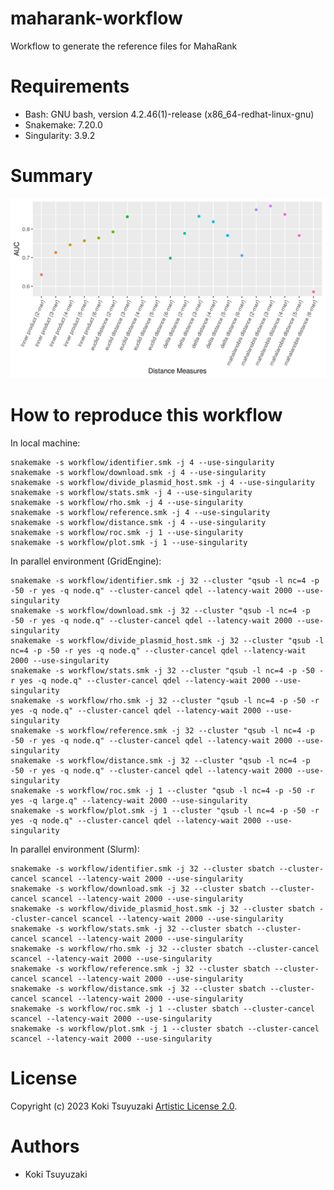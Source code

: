 # maharank-workflow
Workflow to generate the reference files for MahaRank

# Requirements
- Bash: GNU bash, version 4.2.46(1)-release (x86_64-redhat-linux-gnu)
- Snakemake: 7.20.0
- Singularity: 3.9.2

# Summary
![](https://github.com/kokitsuyuzaki/maharank-workflow/blob/main/plot/auc.png)

# How to reproduce this workflow
In local machine:

```
snakemake -s workflow/identifier.smk -j 4 --use-singularity
snakemake -s workflow/download.smk -j 4 --use-singularity
snakemake -s workflow/divide_plasmid_host.smk -j 4 --use-singularity
snakemake -s workflow/stats.smk -j 4 --use-singularity
snakemake -s workflow/rho.smk -j 4 --use-singularity
snakemake -s workflow/reference.smk -j 4 --use-singularity
snakemake -s workflow/distance.smk -j 4 --use-singularity
snakemake -s workflow/roc.smk -j 1 --use-singularity
snakemake -s workflow/plot.smk -j 1 --use-singularity
```

In parallel environment (GridEngine):

```
snakemake -s workflow/identifier.smk -j 32 --cluster "qsub -l nc=4 -p -50 -r yes -q node.q" --cluster-cancel qdel --latency-wait 2000 --use-singularity
snakemake -s workflow/download.smk -j 32 --cluster "qsub -l nc=4 -p -50 -r yes -q node.q" --cluster-cancel qdel --latency-wait 2000 --use-singularity
snakemake -s workflow/divide_plasmid_host.smk -j 32 --cluster "qsub -l nc=4 -p -50 -r yes -q node.q" --cluster-cancel qdel --latency-wait 2000 --use-singularity
snakemake -s workflow/stats.smk -j 32 --cluster "qsub -l nc=4 -p -50 -r yes -q node.q" --cluster-cancel qdel --latency-wait 2000 --use-singularity
snakemake -s workflow/rho.smk -j 32 --cluster "qsub -l nc=4 -p -50 -r yes -q node.q" --cluster-cancel qdel --latency-wait 2000 --use-singularity
snakemake -s workflow/reference.smk -j 32 --cluster "qsub -l nc=4 -p -50 -r yes -q node.q" --cluster-cancel qdel --latency-wait 2000 --use-singularity
snakemake -s workflow/distance.smk -j 32 --cluster "qsub -l nc=4 -p -50 -r yes -q node.q" --cluster-cancel qdel --latency-wait 2000 --use-singularity
snakemake -s workflow/roc.smk -j 1 --cluster "qsub -l nc=4 -p -50 -r yes -q large.q" --latency-wait 2000 --use-singularity
snakemake -s workflow/plot.smk -j 1 --cluster "qsub -l nc=4 -p -50 -r yes -q node.q" --cluster-cancel qdel --latency-wait 2000 --use-singularity
```

In parallel environment (Slurm):

```
snakemake -s workflow/identifier.smk -j 32 --cluster sbatch --cluster-cancel scancel --latency-wait 2000 --use-singularity
snakemake -s workflow/download.smk -j 32 --cluster sbatch --cluster-cancel scancel --latency-wait 2000 --use-singularity
snakemake -s workflow/divide_plasmid_host.smk -j 32 --cluster sbatch --cluster-cancel scancel --latency-wait 2000 --use-singularity
snakemake -s workflow/stats.smk -j 32 --cluster sbatch --cluster-cancel scancel --latency-wait 2000 --use-singularity
snakemake -s workflow/rho.smk -j 32 --cluster sbatch --cluster-cancel scancel --latency-wait 2000 --use-singularity
snakemake -s workflow/reference.smk -j 32 --cluster sbatch --cluster-cancel scancel --latency-wait 2000 --use-singularity
snakemake -s workflow/distance.smk -j 32 --cluster sbatch --cluster-cancel scancel --latency-wait 2000 --use-singularity
snakemake -s workflow/roc.smk -j 1 --cluster sbatch --cluster-cancel scancel --latency-wait 2000 --use-singularity
snakemake -s workflow/plot.smk -j 1 --cluster sbatch --cluster-cancel scancel --latency-wait 2000 --use-singularity
```

# License
Copyright (c) 2023 Koki Tsuyuzaki [Artistic License 2.0](http://www.perlfoundation.org/artistic_license_2_0).

# Authors
- Koki Tsuyuzaki